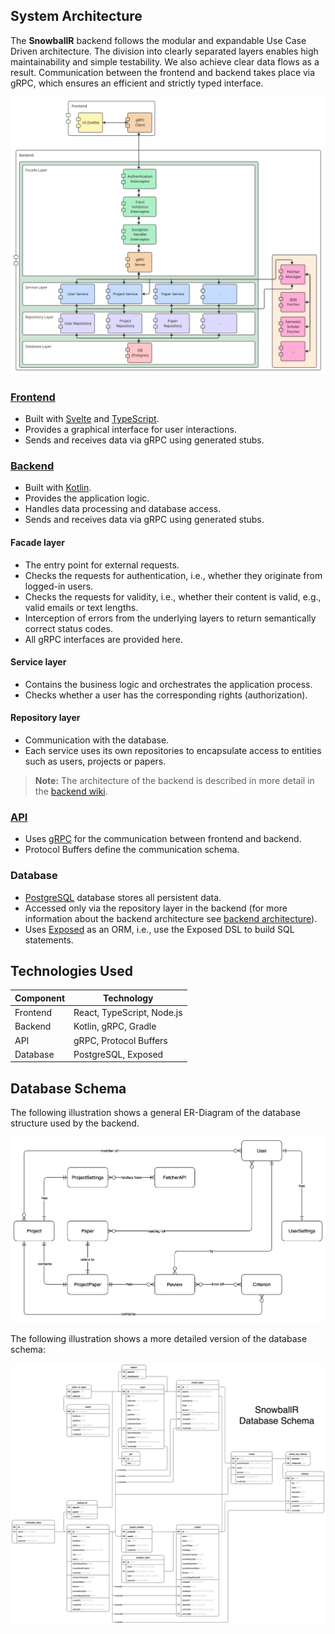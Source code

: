 ## System Architecture

The **SnowballR** backend follows the modular and expandable Use Case Driven architecture. The division into clearly
separated layers enables high maintainability and simple testability. We also achieve clear data flows as a result.
Communication between the frontend and backend takes place via gRPC, which ensures an efficient and strictly
typed interface.

![component-diagram.png](./assets/component-diagram.png)

### [Frontend](https://github.com/SE-UUlm/snowballr-frontend)

- Built with [Svelte](https://svelte.dev/) and [TypeScript](https://www.typescriptlang.org/).
- Provides a graphical interface for user interactions.
- Sends and receives data via gRPC using generated stubs.

### [Backend](https://github.com/SE-UUlm/snowballr-backend)

- Built with [Kotlin](https://kotlinlang.org/).
- Provides the application logic.
- Handles data processing and database access.
- Sends and receives data via gRPC using generated stubs.

#### Facade layer

- The entry point for external requests.
- Checks the requests for authentication, i.e., whether they originate from logged-in users.
- Checks the requests for validity, i.e., whether their content is valid, e.g., valid emails or text lengths.
- Interception of errors from the underlying layers to return semantically correct status codes.
- All gRPC interfaces are provided here.

#### Service layer

- Contains the business logic and orchestrates the application process.
- Checks whether a user has the corresponding rights (authorization).

#### Repository layer

- Communication with the database.
- Each service uses its own repositories to encapsulate access to entities such as users, projects or papers.

> **Note:** The architecture of the backend is described in more detail in the
> [backend wiki](https://github.com/SE-UUlm/snowballr-backend/wiki/Architecture).

### [API](https://github.com/SE-UUlm/snowballr-api)

- Uses [gRPC](https://grpc.io/) for the communication between frontend and backend.
- Protocol Buffers define the communication schema.

### Database

- [PostgreSQL](https://www.postgresql.org/) database stores all persistent data.
- Accessed only via the repository layer in the backend (for more information about the backend architecture see
  [backend architecture](https://github.com/SE-UUlm/snowballr-backend/wiki/Architecture)).
- Uses [Exposed](https://github.com/JetBrains/Exposed) as an ORM, i.e., use the Exposed DSL to build SQL statements.

## Technologies Used

| Component | Technology                 |
|-----------|----------------------------|
| Frontend  | React, TypeScript, Node.js |
| Backend   | Kotlin, gRPC, Gradle       |
| API       | gRPC, Protocol Buffers     |
| Database  | PostgreSQL, Exposed        |

## Database Schema

The following illustration shows a general ER-Diagram of the database structure used by the backend.

![snowballR-database-schema.svg](./assets/snowballR-ER.svg)

The following illustration shows a more detailed version of the database schema:

![snowballr-database-schema-detailed.svg](./assets/snowballr-database-schema.svg)
